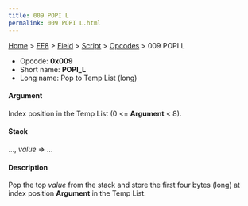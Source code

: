 ```yaml
---
title: 009 POPI L
permalink: 009 POPI L.html
---
```


[Home](../../../../Main%20Page.md) > [FF8](../../../../FF8.md) > [Field](../../../Field.md) > [Script](../../Script.md) > [Opcodes](../Opcodes.md) > 009 POPI L

-   Opcode: **0x009**
-   Short name: **POPI\_L**
-   Long name: Pop to Temp List (long)

#### Argument

Index position in the Temp List (0 &lt;= **Argument** &lt; 8).

#### Stack

..., *value* =&gt; ...

#### Description

Pop the top *value* from the stack and store the first four bytes (long)
at index position **Argument** in the Temp List.
